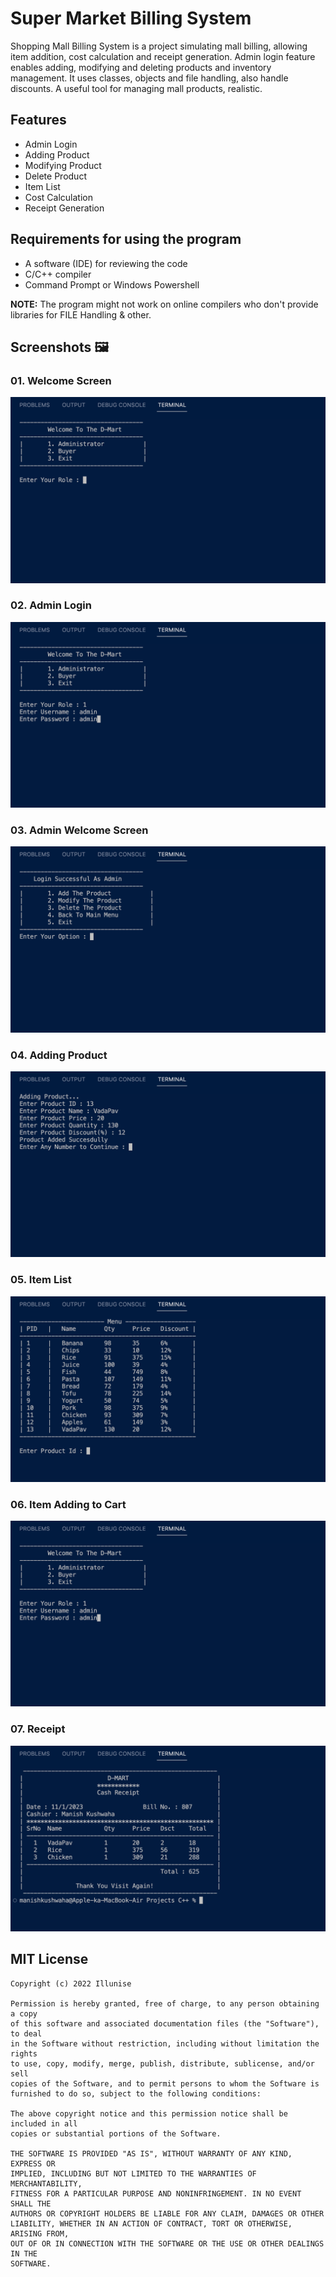 # Super Market Billing System

Shopping Mall Billing System is a project simulating mall billing, allowing item addition, cost calculation and receipt generation. Admin login feature enables adding, modifying and deleting products and inventory management. It uses classes, objects and file handling, also handle discounts. A useful tool for managing mall products, realistic.

## Features 

- Admin Login
- Adding Product
- Modifying Product
- Delete Product
- Item List
- Cost Calculation
- Receipt Generation

## Requirements for using the program 

- A software (IDE) for reviewing the code
- C/C++ compiler
- Command Prompt or Windows Powershell

**NOTE:** The program might not work on online compilers who don't provide libraries for FILE Handling & other. 

## Screenshots 🖼️

### 01. Welcome Screen
![Super-Market-Billing-System-1](https://github.com/illunise/super-market-billing-system/blob/main/Images/1.png)

### 02. Admin Login
![Super-Market-Billing-System-1](https://github.com/illunise/super-market-billing-system/blob/main/Images/2.png)

### 03. Admin Welcome Screen
![Super-Market-Billing-System-1](https://github.com/illunise/super-market-billing-system/blob/main/Images/3.png)

### 04. Adding Product
![Super-Market-Billing-System-1](https://github.com/illunise/super-market-billing-system/blob/main/Images/4.png)

### 05. Item List
![Super-Market-Billing-System-1](https://github.com/illunise/super-market-billing-system/blob/main/Images/5.png)

### 06. Item Adding to Cart
![Super-Market-Billing-System-1](https://github.com/illunise/super-market-billing-system/blob/main/Images/2.png)

### 07. Receipt
![Super-Market-Billing-System-1](https://github.com/illunise/super-market-billing-system/blob/main/Images/7.png)

## MIT License

```LICENSE
Copyright (c) 2022 Illunise

Permission is hereby granted, free of charge, to any person obtaining a copy
of this software and associated documentation files (the "Software"), to deal
in the Software without restriction, including without limitation the rights
to use, copy, modify, merge, publish, distribute, sublicense, and/or sell
copies of the Software, and to permit persons to whom the Software is
furnished to do so, subject to the following conditions:

The above copyright notice and this permission notice shall be included in all
copies or substantial portions of the Software.

THE SOFTWARE IS PROVIDED "AS IS", WITHOUT WARRANTY OF ANY KIND, EXPRESS OR
IMPLIED, INCLUDING BUT NOT LIMITED TO THE WARRANTIES OF MERCHANTABILITY,
FITNESS FOR A PARTICULAR PURPOSE AND NONINFRINGEMENT. IN NO EVENT SHALL THE
AUTHORS OR COPYRIGHT HOLDERS BE LIABLE FOR ANY CLAIM, DAMAGES OR OTHER
LIABILITY, WHETHER IN AN ACTION OF CONTRACT, TORT OR OTHERWISE, ARISING FROM,
OUT OF OR IN CONNECTION WITH THE SOFTWARE OR THE USE OR OTHER DEALINGS IN THE
SOFTWARE.

```

